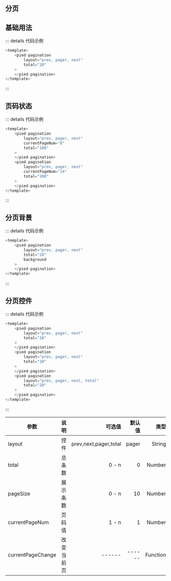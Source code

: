 ## 分页

## 基础用法
<pied-pagination layout="prev, pager, next"  :total="20"></pied-pagination>

::: details 代码示例
```js
<template>
    <pied-pagination 
        layout="prev, pager, next" 
        total="20"
    >
    </pied-pagination>
</template>
```
:::

## 页码状态
<pied-pagination layout="prev, pager, next" :currentPageNum="8" :total="100"></pied-pagination>
<pied-pagination layout="prev, pager, next" :currentPageNum="14" :total="200"></pied-pagination>

::: details 代码示例
```js
<template>
    <pied-pagination 
        layout="prev, pager, next" 
        currentPageNum="8"
        total="100"
    >
    </pied-pagination>
    <pied-pagination 
        layout="prev, pager, next" 
        currentPageNum="14"
        total="200"
    >
    </pied-pagination>
</template>
```
:::

## 分页背景
<pied-pagination layout="prev, pager, next" background  :total="200"></pied-pagination>

::: details 代码示例
```js
<template>
    <pied-pagination 
        layout="prev, pager, next" 
        total="20"
        background
    >
    </pied-pagination>
</template>
```
:::

## 分页控件

<pied-pagination layout="pager" :total="20"></pied-pagination>

<pied-pagination layout="prev, pager, next" :total="20"></pied-pagination>

<pied-pagination layout="prev, pager, next, total" :total="20"></pied-pagination>

::: details 代码示例
```js
<template>
    <pied-pagination 
        layout="prev, pager, next" 
        total="20"
    >
    </pied-pagination>
    <pied-pagination 
        layout="prev, pager, next" 
        total="20"
    >
    </pied-pagination>
    <pied-pagination 
        layout="prev, pager, next, total" 
        total="20"
    >
    </pied-pagination>
</template>
```
:::

| 参数          |      说明  |  可选值 | 默认值 | 类型 | 
| ---------| :-----------------: | ----------: | -------------: |  ----------: | 
| layout      |     控件       |  prev,next,pager,total       |  pager          |  String | 
| total     |   总条数           |    0 - n    |  0       |  Number |
| pageSize      |  展示条数          |  0 - n       |  10          |  Number | 
| currentPageNum     |   页码值           |   1 - n |  1        |  Number |
| currentPageChange      |  改变当前页          |  ------       |  ------          |  Function | 

<style scoped>
    ul{
        margin:0;
    }
</style>